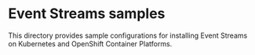 # Event Streams samples
This directory provides sample configurations for installing Event Streams on Kubernetes and OpenShift Container Platforms.
